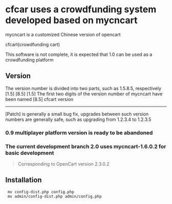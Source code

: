 cfcar uses a crowdfunding system developed based on mycncart
===
mycncart is a customized Chinese version of opencart

cfcart(crowdfunding cart)

This software is not complete, it is expected that 1.0 can be used as a crowdfunding platform

## Version
The version number is divided into two parts, such as 1.5.8.5, respectively [1.5] [8.5]
[1.5] The first two digits of the version number of mycncart have been named
[8.5] cfcart version

---

[Patch] is generally a small bug fix, upgrades between such version numbers are generally safe, such as upgrading from 1.2.3.4 to 1.2.3.5

### 0.9 multiplayer platform version is ready to be abandoned

### The current development branch 2.0 uses mycncart-1.6.0.2 for basic development
>Corresponding to OpenCart version 2.3.0.2
>


## Installation

     mv config-dist.php config.php
     mv admin/config-dist.php admin/config.php 
     
